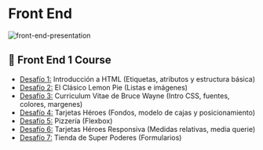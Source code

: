 # Front End
![front-end-presentation](https://github.com/laurasmendozad/front-end/assets/58611097/980674fa-0a95-4365-9a34-ea0b6ccf3e31)

## 🌈 Front End 1 Course
- [Desafío 1:](https://github.com/laurasmendozad/Front-End/tree/main/Desafios/Desafio%20001) Introducción a HTML (Etiquetas, atributos y estructura básica)
- [Desafío 2:](https://github.com/laurasmendozad/Front-End/tree/main/Desafios/Desafio%20002) El Clásico Lemon Pie (Listas e imágenes)
- [Desafío 3:](https://github.com/laurasmendozad/Front-End/tree/main/Desafios/Desafio%20003) Curriculum Vitae de Bruce Wayne (Intro CSS, fuentes, colores, margenes)
- [Desafío 4:](https://github.com/laurasmendozad/Front-End/tree/main/Desafios/Desafio%20004) Tarjetas Héroes (Fondos, modelo de cajas y posicionamiento)
- [Desafío 5:](https://github.com/laurasmendozad/Front-End/tree/main/Desafios/Desafio%20005) Pizzería (Flexbox)
- [Desafío 6:](https://github.com/laurasmendozad/Front-End/tree/main/Desafios/Desafio%20006) Tarjetas Héroes Responsiva (Medidas relativas, media querie)
- [Desafío 7:](https://github.com/laurasmendozad/Front-End/tree/main/Desafios/Desafio%20007) Tienda de Super Poderes (Formularios)

